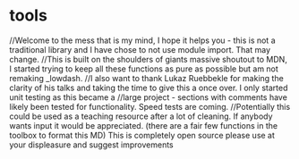 # tools
//Welcome to the mess that is my mind, I hope it helps you - this is not a traditional library and I have chose to not use module import. That may change.
//This is built on the shoulders of giants massive shoutout to MDN, I started trying to keep all these functions as pure as possible but am not remaking _lowdash.
//I also want to thank Lukaz Ruebbekle for making the clarity of his talks and taking the time to give this a once over. I only started unit testing as this became a
//large project - sections with comments have likely been tested for functionality. Speed tests are coming.
//Potentially this could be used as a teaching resource after a lot of cleaning. If anybody wants input it would be appreciated.
(there are a fair few functions in the toolbox to format this MD)
This is completely open source please use at your displeasure and suggest improvements
